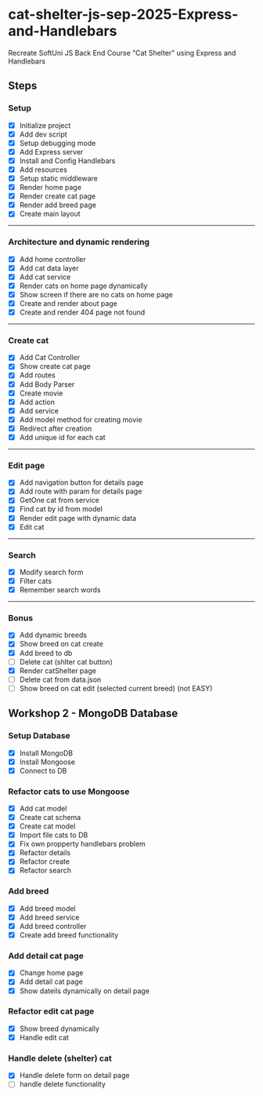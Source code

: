 # cat-shelter-js-sep-2025-Express-and-Handlebars
Recreate SoftUni JS Back End Course "Cat Shelter" using Express and Handlebars

## Steps

### Setup
 - [x] Initialize project
 - [x] Add dev script
 - [x] Setup debugging mode
 - [x] Add Express server
 - [x] Install and Config Handlebars
 - [x] Add resources
 - [x] Setup static middleware
 - [x] Render home page
 - [x] Render create cat page
 - [x] Render add breed page
 - [x] Create main layout
 ---
 ### Architecture and dynamic rendering
 - [x] Add home controller
 - [x] Add cat data layer
 - [x] Add cat service
 - [x] Render cats on home page dynamically
 - [x] Show screen if there are no cats on home page
 - [x] Create and render about page
 - [x] Create and render 404 page not found
 ---
 ### Create cat
 - [x] Add Cat Controller
 - [x] Show create cat page
 - [x] Add routes
 - [x] Add Body Parser
 - [x] Create movie
  - [x] Add action
  - [x] Add service
  - [x] Add model method for creating movie
 - [x] Redirect after creation
 - [x] Add unique id for each cat
 ---
 ### Edit page
 - [x] Add navigation button for details page
 - [x] Add route with param for details page
 - [x] GetOne cat from service
 - [x] Find cat by id from model
 - [x] Render edit page with dynamic data
 - [x] Edit cat
 ---
 ### Search
 - [x] Modify search form
 - [x] Filter cats
 - [x] Remember search words
 ---
 ### Bonus
 - [x] Add dynamic breeds
 - [x] Show breed on cat create
 - [x] Add breed to db
 - [ ] Delete cat (shlter cat button)
  - [x] Render catShelter page
  - [ ] Delete cat from data.json
 - [ ] Show breed on cat edit (selected current breed) (not EASY)

 ## Workshop 2 - MongoDB Database

 ### Setup Database
 - [x] Install MongoDB
 - [x] Install Mongoose
 - [x] Connect to DB

 ### Refactor cats to use Mongoose
 - [x] Add cat model
 - [x] Create cat schema
 - [x] Create cat model
 - [x] Import file cats to DB
 - [x] Fix own propperty handlebars problem
 - [x] Refactor details
 - [x] Refactor create
 - [x] Refactor search

 ### Add breed
 - [x] Add breed model
 - [x] Add breed service
 - [x] Add breed controller
 - [x] Create add breed functionality
 
 ### Add detail cat page
 - [x] Change home page
 - [x] Add detail cat page
 - [x] Show dateils dynamically on detail page

### Refactor edit cat page
 - [x] Show breed dynamically
 - [x] Handle edit cat

### Handle delete (shelter) cat
 - [x] Handle delete form on detail page
 - [ ] handle delete functionality